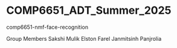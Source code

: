 # COMP6651_ADT_Summer_2025
comp6651-nmf-face-recognition

Group Members 
Sakshi Mulik
Elston Farel
Janmitsinh Panjrolia
